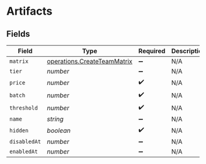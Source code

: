 # Artifacts


## Fields

| Field                                                                      | Type                                                                       | Required                                                                   | Description                                                                |
| -------------------------------------------------------------------------- | -------------------------------------------------------------------------- | -------------------------------------------------------------------------- | -------------------------------------------------------------------------- |
| `matrix`                                                                   | [operations.CreateTeamMatrix](../../models/operations/createteammatrix.md) | :heavy_minus_sign:                                                         | N/A                                                                        |
| `tier`                                                                     | *number*                                                                   | :heavy_minus_sign:                                                         | N/A                                                                        |
| `price`                                                                    | *number*                                                                   | :heavy_check_mark:                                                         | N/A                                                                        |
| `batch`                                                                    | *number*                                                                   | :heavy_check_mark:                                                         | N/A                                                                        |
| `threshold`                                                                | *number*                                                                   | :heavy_check_mark:                                                         | N/A                                                                        |
| `name`                                                                     | *string*                                                                   | :heavy_minus_sign:                                                         | N/A                                                                        |
| `hidden`                                                                   | *boolean*                                                                  | :heavy_check_mark:                                                         | N/A                                                                        |
| `disabledAt`                                                               | *number*                                                                   | :heavy_minus_sign:                                                         | N/A                                                                        |
| `enabledAt`                                                                | *number*                                                                   | :heavy_minus_sign:                                                         | N/A                                                                        |